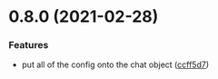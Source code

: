 # 0.8.0 (2021-02-28)


### Features

* put all of the config onto the chat object ([ccff5d7](https://github.com/Extream-SaaS/ex-sdk/commit/ccff5d7919004f9af1633f9db59c0882b2b10428))



